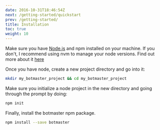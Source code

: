 ```yaml
---
date: 2016-10-31T18:46:54Z
next: /getting-started/quickstart
prev: /getting-started/
title: Installation
toc: true
weight: 10
---
```


Make sure you have [Node.js](https://nodejs.org/en/) and npm installed on your machine. If you don't, I recommend using nvm to manage your node versions. Find out more about it [here](https://github.com/creationix/nvm/blob/master/README.markdown)

Once you have node, create a new project directory and go into it:

```bash
mkdir my_botmaster_project && cd my_botmaster_project
```

Make sure you initialize a node project in the new directory and going through the prompt by doing:

```bash
npm init
```

Finally, install the botmaster npm package.

```bash
npm install --save botmaster
```
